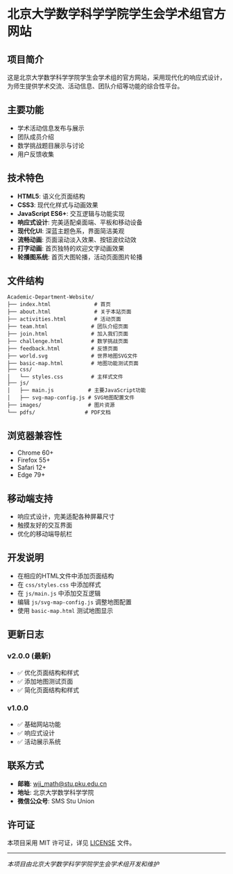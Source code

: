 # 北京大学数学科学学院学生会学术组官方网站

## 项目简介

这是北京大学数学科学学院学生会学术组的官方网站，采用现代化的响应式设计，为师生提供学术交流、活动信息、团队介绍等功能的综合性平台。

## 主要功能

- 学术活动信息发布与展示
- 团队成员介绍
- 数学挑战题目展示与讨论
- 用户反馈收集

## 技术特色

- **HTML5**: 语义化页面结构
- **CSS3**: 现代化样式与动画效果
- **JavaScript ES6+**: 交互逻辑与功能实现
- **响应式设计**: 完美适配桌面端、平板和移动设备
- **现代化UI**: 深蓝主题色系，界面简洁美观
- **流畅动画**: 页面滚动淡入效果、按钮波纹动效
- **打字动画**: 首页独特的欢迎文字动画效果
- **轮播图系统**: 首页大图轮播，活动页面图片轮播

## 文件结构

```
Academic-Department-Website/
├── index.html              # 首页
├── about.html              # 关于本站页面
├── activities.html         # 活动页面
├── team.html              # 团队介绍页面
├── join.html              # 加入我们页面
├── challenge.html         # 数学挑战页面
├── feedback.html          # 反馈页面
├── world.svg              # 世界地图SVG文件
├── basic-map.html         # 地图功能测试页面
├── css/
│   └── styles.css         # 主样式文件
├── js/
│   ├── main.js           # 主要JavaScript功能
│   ├── svg-map-config.js # SVG地图配置文件
├── images/               # 图片资源
└── pdfs/                # PDF文档
```

## 浏览器兼容性

- Chrome 60+
- Firefox 55+
- Safari 12+
- Edge 79+

## 移动端支持

- 响应式设计，完美适配各种屏幕尺寸
- 触摸友好的交互界面
- 优化的移动端导航栏

## 开发说明

- 在相应的HTML文件中添加页面结构
- 在 `css/styles.css` 中添加样式
- 在 `js/main.js` 中添加交互逻辑
- 编辑 `js/svg-map-config.js` 调整地图配置
- 使用 `basic-map.html` 测试地图显示

## 更新日志

### v2.0.0 (最新)
- ✅ 优化页面结构和样式
- ✅ 添加地图测试页面
- ✅ 简化页面结构和样式

### v1.0.0
- ✅ 基础网站功能
- ✅ 响应式设计
- ✅ 活动展示系统

## 联系方式

- **邮箱**: wjj_math@stu.pku.edu.cn
- **地址**: 北京大学数学科学学院
- **微信公众号**: SMS Stu Union

## 许可证

本项目采用 MIT 许可证，详见 [LICENSE](LICENSE) 文件。

---

*本项目由北京大学数学科学学院学生会学术组开发和维护*
